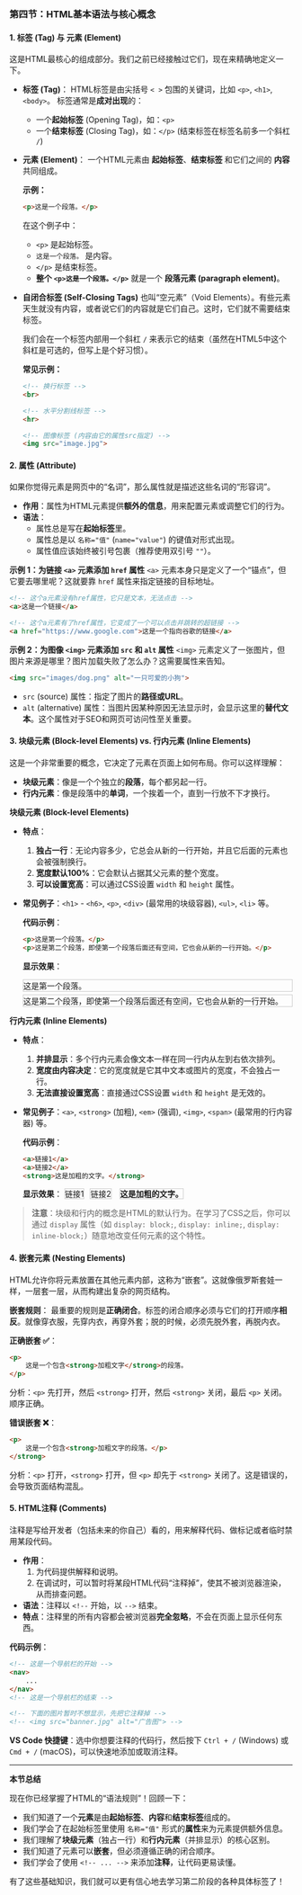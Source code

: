 ### **第四节：HTML基本语法与核心概念**

#### **1. 标签 (Tag) 与 元素 (Element)**

这是HTML最核心的组成部分。我们之前已经接触过它们，现在来精确地定义一下。

*   **标签 (Tag)**：
    HTML标签是由尖括号 `< >` 包围的关键词，比如 `<p>`, `<h1>`, `<body>`。
    标签通常是**成对出现**的：
    
    *   一个**起始标签** (Opening Tag)，如：`<p>`
    *   一个**结束标签** (Closing Tag)，如：`</p>` (结束标签在标签名前多一个斜杠 `/`)
    
*   **元素 (Element)**：
    一个HTML元素由 **起始标签**、**结束标签** 和它们之间的 **内容** 共同组成。

    **示例：**
    
    ```html
    <p>这是一个段落。</p>
    ```
    在这个例子中：
    *   `<p>` 是起始标签。
    *   `这是一个段落。` 是内容。
    *   `</p>` 是结束标签。
    *   **整个 ` <p>这是一个段落。</p> `** 就是一个 **段落元素 (paragraph element)**。
    
*   **自闭合标签 (Self-Closing Tags)**
    也叫“空元素”（Void Elements）。有些元素天生就没有内容，或者说它们的内容就是它们自己。这时，它们就不需要结束标签。

    我们会在一个标签内部用一个斜杠 `/` 来表示它的结束（虽然在HTML5中这个斜杠是可选的，但写上是个好习惯）。

    **常见示例：**
    ```html
    <!-- 换行标签 -->
    <br> 
    
    <!-- 水平分割线标签 -->
    <hr> 
    
    <!-- 图像标签 (内容由它的属性src指定) -->
    <img src="image.jpg"> 
    ```

#### **2. 属性 (Attribute)**

如果你觉得元素是网页中的“名词”，那么属性就是描述这些名词的“形容词”。

*   **作用**：属性为HTML元素提供**额外的信息**，用来配置元素或调整它们的行为。
*   **语法**：
    *   属性总是写在**起始标签**里。
    *   属性总是以 `名称="值"` (`name="value"`) 的键值对形式出现。
    *   属性值应该始终被引号包裹（推荐使用双引号 `""`）。

**示例 1：为链接 `<a>` 元素添加 `href` 属性**
`<a>` 元素本身只是定义了一个“锚点”，但它要去哪里呢？这就要靠 `href` 属性来指定链接的目标地址。

```html
<!-- 这个a元素没有href属性，它只是文本，无法点击 -->
<a>这是一个链接</a>

<!-- 这个a元素有了href属性，它变成了一个可以点击并跳转的超链接 -->
<a href="https://www.google.com">这是一个指向谷歌的链接</a> 
```

**示例 2：为图像 `<img>` 元素添加 `src` 和 `alt` 属性**
`<img>` 元素定义了一张图片，但图片来源是哪里？图片加载失败了怎么办？这需要属性来告知。

```html
<img src="images/dog.png" alt="一只可爱的小狗">
```
*   `src` (source) 属性：指定了图片的**路径或URL**。
*   `alt` (alternative) 属性：当图片因某种原因无法显示时，会显示这里的**替代文本**。这个属性对于SEO和网页可访问性至关重要。

#### **3. 块级元素 (Block-level Elements) vs. 行内元素 (Inline Elements)**

这是一个非常重要的概念，它决定了元素在页面上如何布局。你可以这样理解：
*   **块级元素**：像是一个个独立的**段落**，每个都另起一行。
*   **行内元素**：像是段落中的**单词**，一个挨着一个，直到一行放不下才换行。

**块级元素 (Block-level Elements)**

*   **特点**：
    1.  **独占一行**：无论内容多少，它总会从新的一行开始，并且它后面的元素也会被强制换行。
    2.  **宽度默认100%**：它会默认占据其父元素的整个宽度。
    3.  **可以设置宽高**：可以通过CSS设置 `width` 和 `height` 属性。
*   **常见例子**：`<h1>` - `<h6>`, `<p>`, `<div>` (最常用的块级容器), `<ul>`, `<li>` 等。

    **代码示例**：
    ```html
    <p>这是第一个段落。</p>
    <p>这是第二个段落，即使第一个段落后面还有空间，它也会从新的一行开始。</p>
    ```
    **显示效果**：
    <p style="border: 1px solid #ccc; margin: 5px 0;">这是第一个段落。</p>
    <p style="border: 1px solid #ccc; margin: 5px 0;">这是第二个段落，即使第一个段落后面还有空间，它也会从新的一行开始。</p>

**行内元素 (Inline Elements)**

*   **特点**：
    
    1.  **并排显示**：多个行内元素会像文本一样在同一行内从左到右依次排列。
    2.  **宽度由内容决定**：它的宽度就是它其中文本或图片的宽度，不会独占一行。
    3.  **无法直接设置宽高**：直接通过CSS设置 `width` 和 `height` 是无效的。
*   **常见例子**：`<a>`, `<strong>` (加粗), `<em>` (强调), `<img>`, `<span>` (最常用的行内容器) 等。

    **代码示例**：
    ```html
    <a>链接1</a>
    <a>链接2</a>
    <strong>这是加粗的文字。</strong>
    ```
    **显示效果**：
    <a style="border: 1px solid #ccc; margin-right: 10px;">链接1</a><a style="border: 1px solid #ccc;">链接2</a> <strong style="border: 1px solid #ccc; margin-left: 10px;">这是加粗的文字。</strong>

> **注意**：块级和行内的概念是HTML的默认行为。在学习了CSS之后，你可以通过 `display` 属性（如 `display: block;`, `display: inline;`, `display: inline-block;`）随意地改变任何元素的这个特性。

#### **4. 嵌套元素 (Nesting Elements)**

HTML允许你将元素放置在其他元素内部，这称为“嵌套”。这就像俄罗斯套娃一样，一层套一层，从而构建出复杂的网页结构。

**嵌套规则**：
最重要的规则是**正确闭合**。标签的闭合顺序必须与它们的打开顺序**相反**。就像穿衣服，先穿内衣，再穿外套；脱的时候，必须先脱外套，再脱内衣。

**正确嵌套 ✅**：

```html
<p>
    这是一个包含<strong>加粗文字</strong>的段落。
</p>
```
分析：`<p>` 先打开，然后 `<strong>` 打开，然后 `<strong>` 关闭，最后 `<p>` 关闭。顺序正确。

**错误嵌套 ❌**：
```html
<p>
    这是一个包含<strong>加粗文字的段落。</p>
</strong>
```
分析：`<p>` 打开，`<strong>` 打开，但 `<p>` 却先于 `<strong>` 关闭了。这是错误的，会导致页面结构混乱。

#### **5. HTML注释 (Comments)**

注释是写给开发者（包括未来的你自己）看的，用来解释代码、做标记或者临时禁用某段代码。

*   **作用**：
    1.  为代码提供解释和说明。
    2.  在调试时，可以暂时将某段HTML代码“注释掉”，使其不被浏览器渲染，从而排查问题。
*   **语法**：注释以 `<!--` 开始，以 `-->` 结束。
*   **特点**：注释里的所有内容都会被浏览器**完全忽略**，不会在页面上显示任何东西。

**代码示例**：
```html
<!-- 这是一个导航栏的开始 -->
<nav>
    ...
</nav>
<!-- 这是一个导航栏的结束 -->

<!-- 下面的图片暂时不想显示，先把它注释掉 -->
<!-- <img src="banner.jpg" alt="广告图"> -->
```

**VS Code 快捷键**：选中你想要注释的代码行，然后按下 `Ctrl + /` (Windows) 或 `Cmd + /` (macOS)，可以快速地添加或取消注释。

---

**本节总结**

现在你已经掌握了HTML的“语法规则”！回顾一下：

*   我们知道了一个**元素**是由**起始标签**、**内容**和**结束标签**组成的。
*   我们学会了在起始标签里使用 `名称="值"` 形式的**属性**来为元素提供额外信息。
*   我们理解了**块级元素**（独占一行）和**行内元素**（并排显示）的核心区别。
*   我们知道了元素可以**嵌套**，但必须遵循正确的闭合顺序。
*   我们学会了使用 `<!-- ... -->` 来添加**注释**，让代码更易读懂。

有了这些基础知识，我们就可以更有信心地去学习第二阶段的各种具体标签了！
